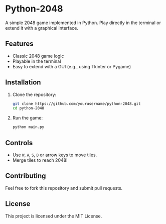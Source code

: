 # Python-2048

A simple 2048 game implemented in Python. Play directly in the terminal or extend it with a graphical interface.

## Features
- Classic 2048 game logic
- Playable in the terminal
- Easy to extend with a GUI (e.g., using Tkinter or Pygame)

## Installation
1. Clone the repository:   
   ```sh
   git clone https://github.com/yourusername/python-2048.git
   cd python-2048
   ```  
2. Run the game:    
   ```sh    
   python main.py   
   ``` 

## Controls
- Use `W`, `A`, `S`, `D` or arrow keys to move tiles.
- Merge tiles to reach 2048! 

## Contributing
Feel free to fork this repository and submit pull requests.

## License
This project is licensed under the MIT License.
